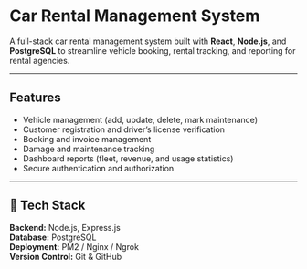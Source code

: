 # Car Rental Management System

A full-stack car rental management system built with **React**, **Node.js**, and **PostgreSQL** to streamline vehicle booking, rental tracking, and reporting for rental agencies.

---

## Features
- Vehicle management (add, update, delete, mark maintenance)
- Customer registration and driver’s license verification
- Booking and invoice management
- Damage and maintenance tracking
- Dashboard reports (fleet, revenue, and usage statistics)
- Secure authentication and authorization

---

## 🧰 Tech Stack
**Backend:** Node.js, Express.js  
**Database:** PostgreSQL  
**Deployment:** PM2 / Nginx / Ngrok  
**Version Control:** Git & GitHub
